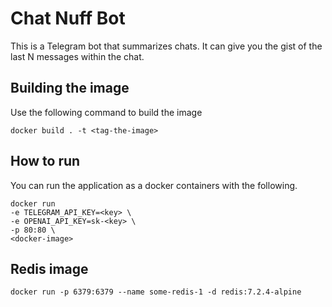 # Chat Nuff Bot
This is a Telegram bot that summarizes chats. It can give you the
gist of the last N messages within the chat.

## Building the image
Use the following command to build the image
```shell
docker build . -t <tag-the-image>
```

## How to run
You can run the application as a docker containers with the following.
```shell
docker run 
-e TELEGRAM_API_KEY=<key> \ 
-e OPENAI_API_KEY=sk-<key> \ 
-p 80:80 \ 
<docker-image>
```

##  Redis image
`docker run -p 6379:6379 --name some-redis-1 -d redis:7.2.4-alpine`